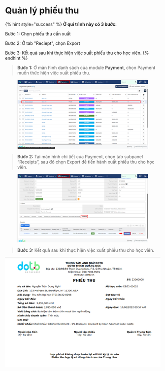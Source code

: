 # Quản lý phiếu thu

{% hint style="success" %}
**Ở qui trình này có 3 bước:**

Bước 1: Chọn phiếu thu cần xuất

Bước 2: Ở tab "Reciept", chọn Export

Bước 3: Kết quả sau khi thực hiện việc xuất phiếu thu cho học viên.
{% endhint %}

> **Bước 1:** Ở màn hình danh sách của module **Payment**, chọn Payment muốn thức hiện việc xuất phiếu thu.

<figure><img src="../../.gitbook/assets/image (61).png" alt=""><figcaption></figcaption></figure>

> **Bước 2:** Tại màn hình chi tiết của Payment, chọn tab subpanel “Receipts”, sau đó chọn Export để tiến hành xuất phiếu thu cho học viên.

<figure><img src="../../.gitbook/assets/image (57).png" alt=""><figcaption></figcaption></figure>

> **Bước 3:** Kết quả sau khi thực hiện việc xuất phiếu thu cho học viên.

![](../../.gitbook/assets/phieuthu2.png)
